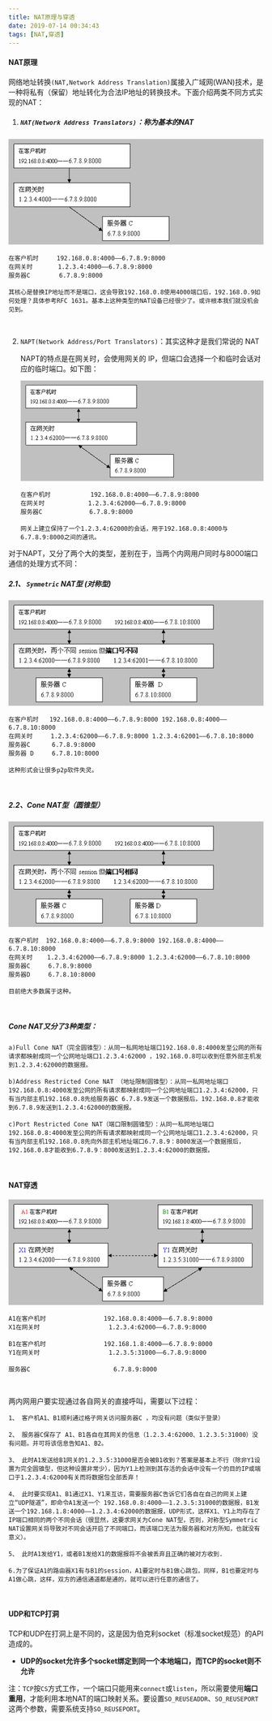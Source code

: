 ```yaml
---
title: NAT原理与穿透
date: 2019-07-14 00:34:43
tags: [NAT,穿透]
---
```


#### NAT原理

网络地址转换`(NAT,Network Address Translation)`属接入广域网(WAN)技术，是一种将私有（保留）地址转化为合法IP地址的转换技术。下面介绍两类不同方式实现的NAT：

1. ##### `NAT(Network Address Translators)`：称为基本的NAT

![](NAT原理与穿透\1.gif)

```
在客户机时     192.168.0.8:4000——6.7.8.9:8000
在网关时       1.2.3.4:4000——6.7.8.9:8000
服务器C        6.7.8.9:8000

其核心是替换IP地址而不是端口，这会导致192.168.0.8使用4000端口后，192.168.0.9如何处理？具体参考RFC 1631。基本上这种类型的NAT设备已经很少了。或许根本我们就没机会见到。
```

<!--more-->

<br/>



2. `NAPT(Network Address/Port Translators)`：其实这种才是我们常说的 NAT

   NAPT的特点是在网关时，会使用网关的 IP，但端口会选择一个和临时会话对应的临时端口。如下图：

   ![](NAT原理与穿透\2.gif)

   ```
   在客户机时           192.168.0.8:4000——6.7.8.9:8000
   在网关时            1.2.3.4:62000——6.7.8.9:8000
   服务器C             6.7.8.9:8000
   
   网关上建立保持了一个1.2.3.4:62000的会话，用于192.168.0.8:4000与6.7.8.9:8000之间的通讯。
   ```

对于NAPT，又分了两个大的类型，差别在于，当两个内网用户同时与8000端口通信的处理方式不同：

##### 2.1、 `Symmetric` NAT型 (对称型)

![](NAT原理与穿透\3.gif)

```
在客户机时   192.168.0.8:4000——6.7.8.9:8000 192.168.0.8:4000——6.7.8.10:8000
在网关时     1.2.3.4:62000——6.7.8.9:8000 1.2.3.4:62001——6.7.8.10:8000
服务器C      6.7.8.9:8000
服务器 D     6.7.8.10:8000

这种形式会让很多p2p软件失灵。
```

<br/>



##### 2.2、Cone NAT型（圆锥型）

![](NAT原理与穿透\4.gif)

```
在客户机时  192.168.0.8:4000——6.7.8.9:8000 192.168.0.8:4000——6.7.8.10:8000
在网关时    1.2.3.4:62000——6.7.8.9:8000 1.2.3.4:62000——6.7.8.10:8000
服务器C     6.7.8.9:8000
服务器D     6.7.8.10:8000

目前绝大多数属于这种。
```
<br/>



##### Cone NAT又分了3种类型：

```
a)Full Cone NAT（完全圆锥型）：从同一私网地址端口192.168.0.8:4000发至公网的所有请求都映射成同一个公网地址端口1.2.3.4:62000 ，192.168.0.8可以收到任意外部主机发到1.2.3.4:62000的数据报。

b)Address Restricted Cone NAT （地址限制圆锥型）：从同一私网地址端口192.168.0.8:4000发至公网的所有请求都映射成同一个公网地址端口1.2.3.4:62000，只有当内部主机192.168.0.8先给服务器C 6.7.8.9发送一个数据报后，192.168.0.8才能收到6.7.8.9发送到1.2.3.4:62000的数据报。

c)Port Restricted Cone NAT（端口限制圆锥型）：从同一私网地址端口192.168.0.8:4000发至公网的所有请求都映射成同一个公网地址端口1.2.3.4:62000，只有当内部主机192.168.0.8先向外部主机地址端口6.7.8.9：8000发送一个数据报后，192.168.0.8才能收到6.7.8.9：8000发送到1.2.3.4:62000的数据报。  
```

<br/>



#### NAT穿透

![](NAT原理与穿透\5.gif)

```
A1在客户机时                192.168.0.8:4000——6.7.8.9:8000
X1在网关时                   1.2.3.4:62000——6.7.8.9:8000

B1在客户机时                192.168.1.8:4000——6.7.8.9:8000
Y1在网关时                   1.2.3.5:31000——6.7.8.9:8000

服务器C                       6.7.8.9:8000
```

<br/>



两内网用户要实现通过各自网关的直接呼叫，需要以下过程：

```
1、 客户机A1、B1顺利通过格子网关访问服务器C ，均没有问题（类似于登录）

2、 服务器C保存了 A1、B1各自在其网关的信息（1.2.3.4:62000、1.2.3.5:31000）没有问题。并可将该信息告知A1、B2。

3、 此时A1发送给B1网关的1.2.3.5:31000是否会被B1收到？答案是基本上不行（除非Y1设置为完全圆锥型，但这种设置非常少），因为Y1上检测到其存活的会话中没有一个的目的IP或端口于1.2.3.4:62000有关而将数据包全部丢弃！

4、 此时要实现A1、B1通过X1、Y1来互访，需要服务器C告诉它们各自在自己的网关上建立“UDP隧道”，即命令A1发送一个 192.168.0.8:4000——1.2.3.5:31000的数据报，B1发送一个192.168.1.8:4000——1.2.3.4:62000的数据报，UDP形式，这样X1、Y1上均存在了IP端口相同的两个不同会话（很显然，这要求网关为Cone NAT型，否则，对称型Symmetric NAT设置网关将导致对不同会话开启了不同端口，而该端口无法为服务器和对方所知，也就没有意义）。

5、 此时A1发给Y1，或者B1发给X1的数据报将不会被丢弃且正确的被对方收到.

6.为了保证A1的路由器X1有与B1的session，A1要定时与B1做心跳包，同样，B1也要定时与A1做心跳，这样，双方的通信通道都是通的，就可以进行任意的通信了。
```

<br/>



#### UDP和TCP打洞

TCP和UDP在打洞上是不同的，这是因为伯克利socket（标准socket规范）的API造成的。

- **UDP的socket允许多个socket绑定到同一个本地端口，而TCP的socket则不允许**

注：`TCP`按`CS`方式工作，一个端口只能用来`connect`或`listen`，所以需要使用**端口重用**，才能利用本地NAT的端口映射关系。要设置`SO_REUSEADDR`、`SO_REUSEPORT`这两个参数，需要系统支持`SO_REUSEPORT`。

<br/>


